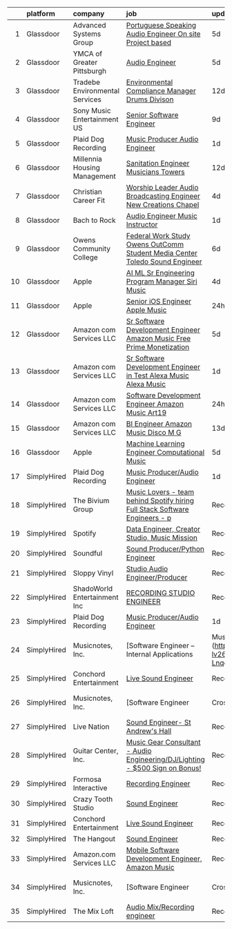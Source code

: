 

|    | platform    | company                        | job                                                                                                                                                                                                                                                                                                                                                                                                                                                                                                                                                                                                                                                                                                                                                                                                                                                                                                                                                                                                                                                                                                                                                                                                                                                                                                                                                                                                  | update_time   | location            |
|---:|:------------|:-------------------------------|:-----------------------------------------------------------------------------------------------------------------------------------------------------------------------------------------------------------------------------------------------------------------------------------------------------------------------------------------------------------------------------------------------------------------------------------------------------------------------------------------------------------------------------------------------------------------------------------------------------------------------------------------------------------------------------------------------------------------------------------------------------------------------------------------------------------------------------------------------------------------------------------------------------------------------------------------------------------------------------------------------------------------------------------------------------------------------------------------------------------------------------------------------------------------------------------------------------------------------------------------------------------------------------------------------------------------------------------------------------------------------------------------------------|:--------------|:--------------------|
|  1 | Glassdoor   | Advanced Systems Group         | [Portuguese Speaking Audio Engineer  On site  Project based ](https://www.glassdoor.com/partner/jobListing.htm?pos=109&ao=1136043&s=58&guid=000001831bf5a8d2a4e85e094733708a&src=GD_JOB_AD&t=SR&vt=w&ea=1&cs=1_d1a77bb7&cb=1662621428173&jobListingId=1008115167829&jrtk=3-0-1gcdvba7kklvh801-1gcdvba82ghpa800-f73c94eeb379ddaa-)                                                                                                                                                                                                                                                                                                                                                                                                                                                                                                                                                                                                                                                                                                                                                                                                                                                                                                                                                                                                                                                                    | 5d            | New York, NY        |
|  2 | Glassdoor   | YMCA of Greater Pittsburgh     | [Audio Engineer](https://www.glassdoor.com/partner/jobListing.htm?pos=107&ao=1136043&s=58&guid=000001831bf5a8d2a4e85e094733708a&src=GD_JOB_AD&t=SR&vt=w&ea=1&cs=1_70adbbba&cb=1662621428172&jobListingId=1008114357772&jrtk=3-0-1gcdvba7kklvh801-1gcdvba82ghpa800-be22ce156af67502-)                                                                                                                                                                                                                                                                                                                                                                                                                                                                                                                                                                                                                                                                                                                                                                                                                                                                                                                                                                                                                                                                                                                 | 5d            | Pittsburgh, PA      |
|  3 | Glassdoor   | Tradebe Environmental Services | [Environmental Compliance Manager   Drums Divison](https://www.glassdoor.com/partner/jobListing.htm?pos=102&ao=1110586&s=58&guid=000001831bf5a8d2a4e85e094733708a&src=GD_JOB_AD&t=SR&vt=w&ea=1&cs=1_33d077d0&cb=1662621428172&jobListingId=1008097031200&cpc=B5F6D74B4EF69A07&jrtk=3-0-1gcdvba7kklvh801-1gcdvba82ghpa800-350b471dbde93889--6NYlbfkN0B8GMa3RntkcGxyDWRdkTUuLLAj--st5PucnHcqnp1DO9rMo_BsrPyYtpU35g_ETFHdGzxextAuqToqQi6LZRhLN7JYizBTPRZqUWW6jcAj9uRs95X9hY1-9LoQsyQvHb_AEPmM5u8bjVM0eMEg-vnwOw1Qn3zd7YziXxWsGHzD3fubhI0jsm0mpcWQ6dEZK9mP3jFtjukLH76QjorSY7f2G34anEyIIeviJ-90PnecMyaHHLRqZwOIWQ0YOQJ6GhMnXGwqFM9f1wY6JGKpLuoAMOOwi0yUWZwM7i2zLKvV_tANx4L9jRF77vvYvLdPLgujjz0w-R0AfKA0qgdUnp7mR-hsX6sWI2_qQ8MdkfIXdh7XDWRPyYHh4GWfh3ZtUe9QmAIPtbmF7rfw3bs-9gBaD6Y7Q84DfnaXfHcLsy5ANIgR2ucMaorF0jSCvogA61EyrfUi2M5S6ryBkMdar1smi1IPqzEdHC2mv8iYYHKmVWyuFKBxDxSxuheiV9GW3on-ysgxvbKKDz7uRD2j84fv1ECT1jVP6ByGo2lJleDnUMCRTLJTD58k)                                                                                                                                                                                                                                                                                                                                                                                                                                                          | 12d           | Millington, TN      |
|  4 | Glassdoor   | Sony Music Entertainment US    | [Senior Software Engineer](https://www.glassdoor.com/partner/jobListing.htm?pos=113&ao=1136043&s=58&guid=000001831bf5a8d2a4e85e094733708a&src=GD_JOB_AD&t=SR&vt=w&ea=1&cs=1_d6fdb778&cb=1662621428173&jobListingId=1008101856547&jrtk=3-0-1gcdvba7kklvh801-1gcdvba82ghpa800-6b457d7baf396945-)                                                                                                                                                                                                                                                                                                                                                                                                                                                                                                                                                                                                                                                                                                                                                                                                                                                                                                                                                                                                                                                                                                       | 9d            | New York, NY        |
|  5 | Glassdoor   | Plaid Dog Recording            | [Music Producer Audio Engineer](https://www.glassdoor.com/partner/jobListing.htm?pos=101&ao=1110586&s=58&guid=000001831bf5a8d2a4e85e094733708a&src=GD_JOB_AD&t=SR&vt=w&ea=1&cs=1_a9d10297&cb=1662621428172&jobListingId=1008120701708&cpc=149B3D5996025BBA&jrtk=3-0-1gcdvba7kklvh801-1gcdvba82ghpa800-9dd5211cf157fdf3--6NYlbfkN0BOS_o7X1qYubhyrb4p2lBfdUmmmoxTN0kxNcZHhXGCRKw91HjcTkBK7AolJLZPBwBkc3j7PoynfXt6KTwDcl21DT6pE08a3Zxojbuhxvp4mFg-l-AtEj_YRD0Ag69JASRbRT2eyJJR2TGIgTNnDSAYmPAAH0GcPbLI99LHFTfL0qU6tfhHACfP1CLeehOGb2-_-rrsbeAi4gVlag_MV2UyERCTivanrhYj--cU0UYhy4HjaYO3S2oNbLOJaCq0NTiFmBtYCQsJAoqZpUi6UB7isGkLlW-8Q4eraYjA-q6ofj7bt7cx4K6hDTn-RXqtzKgmo9tXcvL5rBopJ2XC7JgGG2r9H9edxik6cB1BrkO0FNTvsc9BFxlDNl4NdXi_ZTl1eoPh4Y2wsHDYWgnaaQrKUmh_5T1KyAwRLgH9XtSGm_4OK16nWygVkO1wVbtQzS1L6j74z5UBSa2Yd9yNuP-jvJibIckjseULfc-l7IXoOGATlvEz-himuON8NJsySBs%3D)                                                                                                                                                                                                                                                                                                                                                                                                                                                                                                                               | 1d            | Waltham, MA         |
|  6 | Glassdoor   | Millennia Housing Management   | [Sanitation Engineer  Musicians Towers](https://www.glassdoor.com/partner/jobListing.htm?pos=116&ao=1136043&s=58&guid=000001831bf5a8d2a4e85e094733708a&src=GD_JOB_AD&t=SR&vt=w&ea=1&cs=1_d0021670&cb=1662621428173&jobListingId=1008097376090&jrtk=3-0-1gcdvba7kklvh801-1gcdvba82ghpa800-f8b3de04a6918d4f-)                                                                                                                                                                                                                                                                                                                                                                                                                                                                                                                                                                                                                                                                                                                                                                                                                                                                                                                                                                                                                                                                                          | 12d           | Cleveland, OH       |
|  7 | Glassdoor   | Christian Career Fit           | [Worship Leader Audio   Broadcasting Engineer   New Creations Chapel](https://www.glassdoor.com/partner/jobListing.htm?pos=115&ao=1136043&s=58&guid=000001831bf5a8d2a4e85e094733708a&src=GD_JOB_AD&t=SR&vt=w&ea=1&cs=1_730847fb&cb=1662621428173&jobListingId=1008115720654&jrtk=3-0-1gcdvba7kklvh801-1gcdvba82ghpa800-467d6a52a6f83525-)                                                                                                                                                                                                                                                                                                                                                                                                                                                                                                                                                                                                                                                                                                                                                                                                                                                                                                                                                                                                                                                            | 4d            | Richmond, IN        |
|  8 | Glassdoor   | Bach to Rock                   | [Audio Engineer Music Instructor](https://www.glassdoor.com/partner/jobListing.htm?pos=112&ao=1136043&s=58&guid=000001831bf5a8d2a4e85e094733708a&src=GD_JOB_AD&t=SR&vt=w&ea=1&cs=1_b70868e6&cb=1662621428173&jobListingId=1008121513694&jrtk=3-0-1gcdvba7kklvh801-1gcdvba82ghpa800-740c828b02a08e51-)                                                                                                                                                                                                                                                                                                                                                                                                                                                                                                                                                                                                                                                                                                                                                                                                                                                                                                                                                                                                                                                                                                | 1d            | Leesburg, VA        |
|  9 | Glassdoor   | Owens Community College        | [Federal Work Study  Owens OutComm Student Media Center Toledo  Sound Engineer](https://www.glassdoor.com/partner/jobListing.htm?pos=110&ao=1136043&s=58&guid=000001831bf5a8d2a4e85e094733708a&src=GD_JOB_AD&t=SR&vt=w&cs=1_38291161&cb=1662621428173&jobListingId=1008111376475&jrtk=3-0-1gcdvba7kklvh801-1gcdvba82ghpa800-71b4937bcff34b83-)                                                                                                                                                                                                                                                                                                                                                                                                                                                                                                                                                                                                                                                                                                                                                                                                                                                                                                                                                                                                                                                       | 6d            | Toledo, OH          |
| 10 | Glassdoor   | Apple                          | [AI ML   Sr Engineering Program Manager  Siri Music](https://www.glassdoor.com/partner/jobListing.htm?pos=104&ao=1110586&s=58&guid=000001831bf5a8d2a4e85e094733708a&src=GD_JOB_AD&t=SR&vt=w&cs=1_28edc216&cb=1662621428172&jobListingId=1008115940642&cpc=8795CF9063CD573D&jrtk=3-0-1gcdvba7kklvh801-1gcdvba82ghpa800-809c7cf8beecd65c--6NYlbfkN0BvKrLyj5gPmtZO9T8euul8TCxuuKNOtzRJOomxnwSEodTz2Bc-sPZl1dBMH13w-jM9N6qTHIvrWC1BRq1o54dOXwL3ATM3A0cltl3iika3bcZ22vh2xcUnG0BDCq5TYnFLYFZm3VJVaY0oNGuS2NrkiSqDUF8yw5hZJ_f1587e8wPzGq2wv7ttoNr-QdQ3tDJDBNf0l4hFOpMJpjvq9sn-7b-FzWyOfIYgwvfnppUG62BShI1UR2xotlKELwuK-rf41I27tu3a7pcNCyYMfVil939giMJecMOuD34ix8fcTpZERYtKDsvExna17QnpyWilttgZfTWUY7A2mqpnz9Qe-NAdkwuV80SVEh6lox4Z4HG64r0gW2WMqObo7ld2jjfpQv51ZVbySziCDJMWFrqwS1KXsRdtvBhuxPMVGlRiyVMSgw9962YiSUSGObt4DWZRXjUxZ0e2UPca6QQ8fzl_UZu8ZNk1PHufhVeW8qQmHEXIqOGyAaj8TwWZc8XR5WfJvhd5BRhNiqk1MKIKe7F0SG875saizliA_4DMXI01uPmvRVRTwrHFATmTAeqPt40wUXFLU5aGFQkwOSV2u8nS4O8Us7mOuBLbiOftkhKSq9kKSeLrLRhlEOeEvcTSjFndTzO0QzsWHOxXQonEa9Fnb9GDGXu5k_0B7auYEJfk-PtzZA_XZ3mjRKi8k18Bh4q_0Sw080Y5YQ1405hbueiusG4LyAc6kha7Zk5R2vo11Kek3tnBcVKKAh0y3Mfh0nhEKTfXfIFbb0nON-wgoX5iLI6sDGWjen3kVzlgZ2CHtyooC0MWryn99ZrhO8Vsppm1F7DoLx5y7Kab_QP8cDwP4zhCbKIWrMavlaFP3-z9zoS5Vbt3v56GRcIJd7YoM8CqKhTXSKKjs1uRa_bL-FQL2zoCVkRe80bU4q1wK1tmAqnTIezrpI9Vs0YGvL0WjMdCgta6VYcALpp6mpSS5Dl4-GAHCZE493Luis1TXowFEQ%3D%3D) | 4d            | Seattle, WA         |
| 11 | Glassdoor   | Apple                          | [Senior iOS Engineer   Apple Music](https://www.glassdoor.com/partner/jobListing.htm?pos=103&ao=1110586&s=58&guid=000001831bf5a8d2a4e85e094733708a&src=GD_JOB_AD&t=SR&vt=w&cs=1_cc535dbb&cb=1662621428172&jobListingId=1008124638462&cpc=8795CF9063CD573D&jrtk=3-0-1gcdvba7kklvh801-1gcdvba82ghpa800-b40472fcd5b77a01--6NYlbfkN0BvKrLyj5gPmtZO9T8euul8TCxuuKNOtzRJOomxnwSEodTz2Bc-sPZlC5mDe-NOaJj3uJWhcftnQ1EeXYDYOhOD57yPluTzB7iCWM8TunRiGMJPuBJBLXDP2TWVf1DPRuN5EbUfRePyfAwSkSYaw9N6mbka4b9bxgwV-hCUhwq6fCstxuh0c1fyQpQSmxIdwvcLA_bjKhjfsnJKFyy5PLncNCS_9NB7xVO_oG6svd87lyBd5Z4akYGvi1lqTdn308aD2_edSBhcVvrt93Z_WiVlX75n-6JlARYhEtn_oB76jG_xYZtygm6i5US3yCm7viiDChg-bX3MX3nTltH3TAv7K46ohEaf0OVbreO6jAFNX7zm0fnXt7_xpek2XAekfDGfuU2RmvDUZGRyLsRfNFI2rCZVlfH1GDp2CDpIEoIeWGQdlzQPrr6ulNoG3g7WCdqTma1kK1tFfMzepddIyEzMUbdOZCTg9NG5Qu0S_-NjsCG16hVz2RunBVt0EPEZqgIO6y4IF3qjwVd4htOgAD1wBw321cp8_e6G7FhtGPOrJzIpf8wmmZHc57TG1ciLGPlmGj-aYEPck-uCYW4-6WYK0ckfEegqbDT_ajRiFOPCSfZyCSBO8gf_iqAGMBzIbANWW7Jex6zpYU2sZYG3u54HGy7VfRaUc6o6NQKxj4Ukr7-RXLWy--WXtMLgAe3xOvuzHKNzL8-Jy1vur00TW6jxAYOEmTfP6CbHHh8sQwYn824Wlrue9M7noRqddzcKeYtz_2Mr7Ug8zLshHMmfta51itgFWsJg5cWxAXUOCE0q1UKlY-WZ0Et_ne25IgvXtvIA07nd8ricJnlWlh65AmNDMytInyUVAHqLH2Un6nlwEASuMS6nsfH5aKpw3yXCasri-Nz_isDrAD3ATMs1Z1ZOCB7D4eOSdL2AnYhO0TucQgqj5fS0UirrCESBhVp3b3sIAMcTOy0mFlN-NIybslbD)                                              | 24h           | San Diego, CA       |
| 12 | Glassdoor   | Amazon com Services LLC        | [Sr  Software Development Engineer   Amazon Music Free   Prime Monetization](https://www.glassdoor.com/partner/jobListing.htm?pos=114&ao=1136043&s=58&guid=000001831bf5a8d2a4e85e094733708a&src=GD_JOB_AD&t=SR&vt=w&cs=1_15fb55a2&cb=1662621428173&jobListingId=1008114645061&jrtk=3-0-1gcdvba7kklvh801-1gcdvba82ghpa800-8cbb3d7f915d7c7e-)                                                                                                                                                                                                                                                                                                                                                                                                                                                                                                                                                                                                                                                                                                                                                                                                                                                                                                                                                                                                                                                          | 5d            | North Carolina      |
| 13 | Glassdoor   | Amazon com Services LLC        | [Sr  Software Development Engineer in Test  Alexa Music  Alexa Music](https://www.glassdoor.com/partner/jobListing.htm?pos=111&ao=1136043&s=58&guid=000001831bf5a8d2a4e85e094733708a&src=GD_JOB_AD&t=SR&vt=w&cs=1_7d1096ac&cb=1662621428173&jobListingId=1008120965542&jrtk=3-0-1gcdvba7kklvh801-1gcdvba82ghpa800-624c22d8b796a30c-)                                                                                                                                                                                                                                                                                                                                                                                                                                                                                                                                                                                                                                                                                                                                                                                                                                                                                                                                                                                                                                                                 | 1d            | Bellevue, WA        |
| 14 | Glassdoor   | Amazon com Services LLC        | [Software Development Engineer   Amazon Music  Art19](https://www.glassdoor.com/partner/jobListing.htm?pos=108&ao=1136043&s=58&guid=000001831bf5a8d2a4e85e094733708a&src=GD_JOB_AD&t=SR&vt=w&cs=1_37503477&cb=1662621428172&jobListingId=1008122422712&jrtk=3-0-1gcdvba7kklvh801-1gcdvba82ghpa800-8fdf4b8576848af7-)                                                                                                                                                                                                                                                                                                                                                                                                                                                                                                                                                                                                                                                                                                                                                                                                                                                                                                                                                                                                                                                                                 | 24h           | San Francisco, CA   |
| 15 | Glassdoor   | Amazon com Services LLC        | [BI Engineer  Amazon Music  Disco M G](https://www.glassdoor.com/partner/jobListing.htm?pos=105&ao=1136043&s=58&guid=000001831bf5a8d2a4e85e094733708a&src=GD_JOB_AD&t=SR&vt=w&cs=1_3dcc703a&cb=1662621428172&jobListingId=1008094524132&jrtk=3-0-1gcdvba7kklvh801-1gcdvba82ghpa800-3310bf924143c91b-)                                                                                                                                                                                                                                                                                                                                                                                                                                                                                                                                                                                                                                                                                                                                                                                                                                                                                                                                                                                                                                                                                                | 13d           | New York, NY        |
| 16 | Glassdoor   | Apple                          | [Machine Learning Engineer  Computational Music](https://www.glassdoor.com/partner/jobListing.htm?pos=106&ao=1136043&s=58&guid=000001831bf5a8d2a4e85e094733708a&src=GD_JOB_AD&t=SR&vt=w&cs=1_44cea8fb&cb=1662621428172&jobListingId=1008115196637&jrtk=3-0-1gcdvba7kklvh801-1gcdvba82ghpa800-fcd6d69c546b4832-)                                                                                                                                                                                                                                                                                                                                                                                                                                                                                                                                                                                                                                                                                                                                                                                                                                                                                                                                                                                                                                                                                      | 5d            | Portland, OR        |
| 17 | SimplyHired | Plaid Dog Recording            | [Music Producer/Audio Engineer](https://www.simplyhired.com/job/Mj7IctLfJd6bkMRDhM4OWcLrxNPUgtNLeS3yhU4q4eZiWaPceZs3OA?q=music+engineer)                                                                                                                                                                                                                                                                                                                                                                                                                                                                                                                                                                                                                                                                                                                                                                                                                                                                                                                                                                                                                                                                                                                                                                                                                                                             | 1d            | Waltham, MA         |
| 18 | SimplyHired | The Bivium Group               | [Music Lovers - team behind Spotify hiring Full Stack Software Engineers - p](https://www.simplyhired.com/job/xwPIhzuTN5QU7HiZUxxulf6NVWJJFVEgQggMHrjRfTQugyKoDq1S5w?q=music+engineer)                                                                                                                                                                                                                                                                                                                                                                                                                                                                                                                                                                                                                                                                                                                                                                                                                                                                                                                                                                                                                                                                                                                                                                                                               | Recently      | Boston, MA          |
| 19 | SimplyHired | Spotify                        | [Data Engineer, Creator Studio, Music Mission](https://www.simplyhired.com/job/gx6_0Pe4pjCb2iMDm-oEabY8egsyZ1Ii5bgjJRk6_cKJ1o2Hf2rTOA?q=music+engineer)                                                                                                                                                                                                                                                                                                                                                                                                                                                                                                                                                                                                                                                                                                                                                                                                                                                                                                                                                                                                                                                                                                                                                                                                                                              | Recently      | New York, NY        |
| 20 | SimplyHired | Soundful                       | [Sound Producer/Python Engineer](https://www.simplyhired.com/job/fKwTfqRWVzhZJJT6yoybTUB5_pL76wxlddnu6kqy2_naoU7JVaHVBQ?q=music+engineer)                                                                                                                                                                                                                                                                                                                                                                                                                                                                                                                                                                                                                                                                                                                                                                                                                                                                                                                                                                                                                                                                                                                                                                                                                                                            | Recently      | Remote              |
| 21 | SimplyHired | Sloppy Vinyl                   | [Studio Audio Engineer/Producer](https://www.simplyhired.com/job/Kdl-5yM8HeN6q0mZViK5htFsWbPCKwZxHvqwr0-N2fNh64ebEC3ADw?q=music+engineer)                                                                                                                                                                                                                                                                                                                                                                                                                                                                                                                                                                                                                                                                                                                                                                                                                                                                                                                                                                                                                                                                                                                                                                                                                                                            | Recently      | Clifton, NJ         |
| 22 | SimplyHired | ShadoWorld Entertainment Inc   | [RECORDING STUDIO ENGINEER](https://www.simplyhired.com/job/LuUo1uNsflz97Kc2VUvstOqF-GlyVnesKKVECsAsCY7m3CzEC5ML1A?q=music+engineer)                                                                                                                                                                                                                                                                                                                                                                                                                                                                                                                                                                                                                                                                                                                                                                                                                                                                                                                                                                                                                                                                                                                                                                                                                                                                 | Recently      | Los Angeles, CA     |
| 23 | SimplyHired | Plaid Dog Recording            | [Music Producer/Audio Engineer](https://www.simplyhired.com/job/Mj7IctLfJd6bkMRDhM4OWcLrxNPUgtNLeS3yhU4q4eZiWaPceZs3OA?q=music+engineer)                                                                                                                                                                                                                                                                                                                                                                                                                                                                                                                                                                                                                                                                                                                                                                                                                                                                                                                                                                                                                                                                                                                                                                                                                                                             | 1d            | Waltham, MA         |
| 24 | SimplyHired | Musicnotes, Inc.               | [Software Engineer – Internal Applications | Music Industry](https://www.simplyhired.com/job/CJj4BR8cQSu-lv26kchc9c99R6mB050UHH-Lnqgt3YQdfFX2vFlL3A?q=music+engineer)                                                                                                                                                                                                                                                                                                                                                                                                                                                                                                                                                                                                                                                                                                                                                                                                                                                                                                                                                                                                                                                                                                                                                                                                                                | Recently      | Remote              |
| 25 | SimplyHired | Conchord Entertainment         | [Live Sound Engineer](https://www.simplyhired.com/job/UEA40oo_tuyiPqvpC2XRNDDUAd6VWYQaSSZopTq90hge9e7ynS5vdw?q=music+engineer)                                                                                                                                                                                                                                                                                                                                                                                                                                                                                                                                                                                                                                                                                                                                                                                                                                                                                                                                                                                                                                                                                                                                                                                                                                                                       | Recently      | Boston, MA          |
| 26 | SimplyHired | Musicnotes, Inc.               | [Software Engineer | Cross-Platform Apps | Music Industry](https://www.simplyhired.com/job/k8E4fg8SWWqgvPsk4kBA2CqJDhhUZAmYysUfvRGHibz7cVQEY9wzyw?q=music+engineer)                                                                                                                                                                                                                                                                                                                                                                                                                                                                                                                                                                                                                                                                                                                                                                                                                                                                                                                                                                                                                                                                                                                                                                                                                                  | Recently      | Remote              |
| 27 | SimplyHired | Live Nation                    | [Sound Engineer- St Andrew's Hall](https://www.simplyhired.com/job/rdqQAUhc0-WnL9z3BapB3BobeklGRtz4jPuwLwebnSWrKDWSjkpmiQ?q=music+engineer)                                                                                                                                                                                                                                                                                                                                                                                                                                                                                                                                                                                                                                                                                                                                                                                                                                                                                                                                                                                                                                                                                                                                                                                                                                                          | Recently      | Detroit, MI         |
| 28 | SimplyHired | Guitar Center, Inc.            | [Music Gear Consultant - Audio Engineering/DJ/Lighting - $500 Sign on Bonus!](https://www.simplyhired.com/job/A1q2-hoFBf33n2hzvrtqJdUCpA-f5UgA83I6sNug1CkHmCGdLFdqzA?q=music+engineer)                                                                                                                                                                                                                                                                                                                                                                                                                                                                                                                                                                                                                                                                                                                                                                                                                                                                                                                                                                                                                                                                                                                                                                                                               | Recently      | Nashville, TN       |
| 29 | SimplyHired | Formosa Interactive            | [Recording Engineer](https://www.simplyhired.com/job/29sDM0Sr9JlQYH7solN3F74VDbJwVqpkxGxp49jc-twKzjzyunLXRQ?q=music+engineer)                                                                                                                                                                                                                                                                                                                                                                                                                                                                                                                                                                                                                                                                                                                                                                                                                                                                                                                                                                                                                                                                                                                                                                                                                                                                        | Recently      | Los Angeles, CA     |
| 30 | SimplyHired | Crazy Tooth Studio             | [Sound Engineer](https://www.simplyhired.com/job/kb_TW84WGkBYp6MVGX9lUxLrs43w7gogryWwVWg0cJ2HBhOE-9NzJQ?q=music+engineer)                                                                                                                                                                                                                                                                                                                                                                                                                                                                                                                                                                                                                                                                                                                                                                                                                                                                                                                                                                                                                                                                                                                                                                                                                                                                            | Recently      | Reno, NV            |
| 31 | SimplyHired | Conchord Entertainment         | [Live Sound Engineer](https://www.simplyhired.com/job/UEA40oo_tuyiPqvpC2XRNDDUAd6VWYQaSSZopTq90hge9e7ynS5vdw?q=music+engineer)                                                                                                                                                                                                                                                                                                                                                                                                                                                                                                                                                                                                                                                                                                                                                                                                                                                                                                                                                                                                                                                                                                                                                                                                                                                                       | Recently      | Boston, MA          |
| 32 | SimplyHired | The Hangout                    | [Sound Engineer](https://www.simplyhired.com/job/pPtma4KfpJL8yv0IV160PCctZ7zJieTNPnwDrISJ5-REzhgDQyRTVw?q=music+engineer)                                                                                                                                                                                                                                                                                                                                                                                                                                                                                                                                                                                                                                                                                                                                                                                                                                                                                                                                                                                                                                                                                                                                                                                                                                                                            | Recently      | Myrtle Beach, SC    |
| 33 | SimplyHired | Amazon.com Services LLC        | [Mobile Software Development Engineer, Amazon Music](https://www.simplyhired.com/job/rsCpBFn9OPkke_bvO-qBzJn5h5ReCdfOAt4WT5ZVWGLUNKcNA3LNNA?q=music+engineer)                                                                                                                                                                                                                                                                                                                                                                                                                                                                                                                                                                                                                                                                                                                                                                                                                                                                                                                                                                                                                                                                                                                                                                                                                                        | Recently      | Remote +3 locations |
| 34 | SimplyHired | Musicnotes, Inc.               | [Software Engineer | Cross-Platform Apps | Music Industry](https://www.simplyhired.com/job/k8E4fg8SWWqgvPsk4kBA2CqJDhhUZAmYysUfvRGHibz7cVQEY9wzyw?q=music+engineer)                                                                                                                                                                                                                                                                                                                                                                                                                                                                                                                                                                                                                                                                                                                                                                                                                                                                                                                                                                                                                                                                                                                                                                                                                                  | Recently      | Remote              |
| 35 | SimplyHired | The Mix Loft                   | [Audio Mix/Recording engineer](https://www.simplyhired.com/job/rIGHsg24O55jJJ8A9DMRFO6VT6NUvTOsIHmD2TpNycdZI4evhs-lig?q=music+engineer)                                                                                                                                                                                                                                                                                                                                                                                                                                                                                                                                                                                                                                                                                                                                                                                                                                                                                                                                                                                                                                                                                                                                                                                                                                                              | Recently      | Quincy, MA          |
